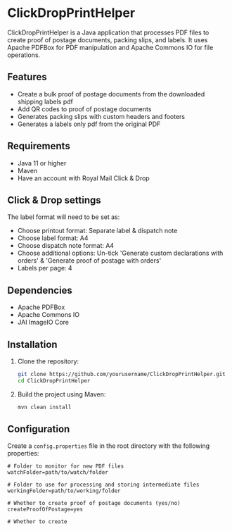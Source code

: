 # ClickDropPrintHelper

ClickDropPrintHelper is a Java application that processes PDF files to create proof of postage documents, packing slips, and labels. It uses Apache PDFBox for PDF manipulation and Apache Commons IO for file operations.

## Features

- Create a bulk proof of postage documents from the downloaded shipping labels pdf
- Add QR codes to proof of postage documents
- Generates packing slips with custom headers and footers
- Generates a labels only pdf from the original PDF

## Requirements

- Java 11 or higher
- Maven
- Have an account with Royal Mail Click & Drop

## Click & Drop settings
The label format will need to be set as:
- Choose printout format: Separate label & dispatch note
- Choose label format: A4
- Choose dispatch note format: A4
- Choose additional options: Un-tick 'Generate custom declarations with orders' & 'Generate proof of postage with orders'
- Labels per page: 4

## Dependencies

- Apache PDFBox
- Apache Commons IO
- JAI ImageIO Core

## Installation

1. Clone the repository:
    ```sh
    git clone https://github.com/yourusername/ClickDropPrintHelper.git
    cd ClickDropPrintHelper
    ```

2. Build the project using Maven:
    ```sh
    mvn clean install
    ```

## Configuration

Create a `config.properties` file in the root directory with the following properties:

```properties
# Folder to monitor for new PDF files
watchFolder=path/to/watch/folder

# Folder to use for processing and storing intermediate files
workingFolder=path/to/working/folder

# Whether to create proof of postage documents (yes/no)
createProofOfPostage=yes

# Whether to create